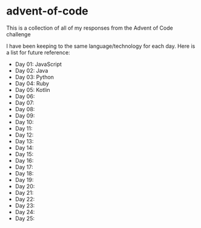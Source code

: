 # advent-of-code
This is a collection of all of my responses from the Advent of Code challenge

I have been keeping to the same language/technology for each day. Here is a list for future reference:

- Day 01: JavaScript
- Day 02: Java
- Day 03: Python
- Day 04: Ruby
- Day 05: Kotlin
- Day 06:
- Day 07:
- Day 08:
- Day 09:
- Day 10:
- Day 11:
- Day 12:
- Day 13:
- Day 14:
- Day 15:
- Day 16:
- Day 17:
- Day 18:
- Day 19:
- Day 20:
- Day 21:
- Day 22:
- Day 23:
- Day 24:
- Day 25: